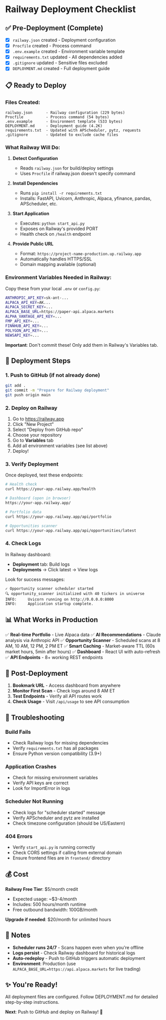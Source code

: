 # Railway Deployment Checklist

## ✅ Pre-Deployment (Complete)

- [x] `railway.json` created - Deployment configuration
- [x] `Procfile` created - Process command
- [x] `.env.example` created - Environment variable template
- [x] `requirements.txt` updated - All dependencies added
- [x] `.gitignore` updated - Sensitive files excluded
- [x] `DEPLOYMENT.md` created - Full deployment guide

## 📋 Ready to Deploy

### Files Created:
```
railway.json      - Railway configuration (229 bytes)
Procfile          - Process command (54 bytes)
.env.example      - Environment template (533 bytes)
DEPLOYMENT.md     - Deployment guide (4.2K)
requirements.txt  - Updated with APScheduler, pytz, requests
.gitignore        - Updated to exclude cache files
```

### What Railway Will Do:

1. **Detect Configuration**
   - Reads `railway.json` for build/deploy settings
   - Uses `Procfile` if railway.json doesn't specify command
   
2. **Install Dependencies**
   - Runs `pip install -r requirements.txt`
   - Installs: FastAPI, Uvicorn, Anthropic, Alpaca, yfinance, pandas, APScheduler, etc.
   
3. **Start Application**
   - Executes: `python start_api.py`
   - Exposes on Railway's provided PORT
   - Health check on `/health` endpoint

4. **Provide Public URL**
   - Format: `https://project-name-production.up.railway.app`
   - Automatically handles HTTPS/SSL
   - Domain mapping available (optional)

### Environment Variables Needed in Railway:

Copy these from your local `.env` or `config.py`:

```bash
ANTHROPIC_API_KEY=sk-ant-...
ALPACA_API_KEY=AK...
ALPACA_SECRET_KEY=...
ALPACA_BASE_URL=https://paper-api.alpaca.markets
ALPHA_VANTAGE_API_KEY=...
FMP_API_KEY=...
FINNHUB_API_KEY=...
POLYGON_API_KEY=...
NEWSAPI_KEY=...
```

**Important**: Don't commit these! Only add them in Railway's Variables tab.

## 🚀 Deployment Steps

### 1. Push to GitHub (if not already done)

```bash
git add .
git commit -m "Prepare for Railway deployment"
git push origin main
```

### 2. Deploy on Railway

1. Go to https://railway.app
2. Click "New Project"
3. Select "Deploy from GitHub repo"
4. Choose your repository
5. Go to **Variables** tab
6. Add all environment variables (see list above)
7. Deploy!

### 3. Verify Deployment

Once deployed, test these endpoints:

```bash
# Health check
curl https://your-app.railway.app/health

# Dashboard (open in browser)
https://your-app.railway.app/

# Portfolio data
curl https://your-app.railway.app/api/portfolio

# Opportunities scanner
curl https://your-app.railway.app/api/opportunities/latest
```

### 4. Check Logs

In Railway dashboard:
- **Deployment** tab: Build logs
- **Deployments** → Click latest → View logs

Look for success messages:
```
✓ Opportunity scanner scheduler started
🔍 opportunity_scanner initialized with 40 tickers in universe
INFO:     Uvicorn running on http://0.0.0.0:8000
INFO:     Application startup complete.
```

## 📊 What Works in Production

✅ **Real-time Portfolio** - Live Alpaca data
✅ **AI Recommendations** - Claude analysis via Anthropic API
✅ **Opportunity Scanner** - Scheduled scans at 8 AM, 10 AM, 12 PM, 2 PM ET
✅ **Smart Caching** - Market-aware TTL (60s market hours, 5min after hours)
✅ **Dashboard** - React UI with auto-refresh
✅ **API Endpoints** - 8+ working REST endpoints

## 🎯 Post-Deployment

1. **Bookmark URL** - Access dashboard from anywhere
2. **Monitor First Scan** - Check logs around 8 AM ET
3. **Test Endpoints** - Verify all API routes work
4. **Check Usage** - Visit `/api/usage` to see API consumption

## 🔧 Troubleshooting

### Build Fails
- Check Railway logs for missing dependencies
- Verify `requirements.txt` has all packages
- Ensure Python version compatibility (3.9+)

### Application Crashes
- Check for missing environment variables
- Verify API keys are correct
- Look for ImportError in logs

### Scheduler Not Running
- Check logs for "scheduler started" message
- Verify APScheduler and pytz are installed
- Check timezone configuration (should be US/Eastern)

### 404 Errors
- Verify `start_api.py` is running correctly
- Check CORS settings if calling from external domain
- Ensure frontend files are in `frontend/` directory

## 💰 Cost

**Railway Free Tier**: $5/month credit
- Expected usage: ~$3-4/month
- Includes: 500 hours/month runtime
- Free outbound bandwidth: 100GB/month

**Upgrade if needed**: $20/month for unlimited hours

## 📝 Notes

- **Scheduler runs 24/7** - Scans happen even when you're offline
- **Logs persist** - Check Railway dashboard for historical logs
- **Auto-redeploy** - Push to GitHub triggers automatic deployment
- **Environment**: Production (use `ALPACA_BASE_URL=https://api.alpaca.markets` for live trading)

## ✨ You're Ready!

All deployment files are configured. Follow DEPLOYMENT.md for detailed step-by-step instructions.

**Next**: Push to GitHub and deploy on Railway! 🚀
